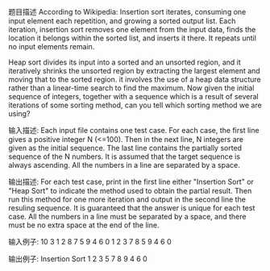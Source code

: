 题目描述
According to Wikipedia:
Insertion sort iterates, consuming one input element each repetition, and growing a sorted output list. Each iteration, insertion sort removes one element from the input data, finds the location it belongs within the sorted list, and inserts it there. It repeats until no input elements remain.

Heap sort divides its input into a sorted and an unsorted region, and it iteratively shrinks the unsorted region by extracting the largest element and moving that to the sorted region. it involves the use of a heap data structure rather than a linear-time search to find the maximum.
Now given the initial sequence of integers, together with a sequence which is a result of several iterations of some sorting method, can you tell which sorting method we are using?

输入描述:
Each input file contains one test case.  For each case, the first line gives a positive integer N (<=100).  Then in the next line, N integers are given as the initial sequence.  The last line contains the partially sorted sequence of the N numbers.  It is assumed that the target sequence is always ascending.  All the numbers in a line are separated by a space.


输出描述:
For each test case, print in the first line either "Insertion Sort" or "Heap Sort" to indicate the method used to obtain the partial result.  Then run this method for one more iteration and output in the second line the resuling sequence.  It is guaranteed that the answer is unique for each test case.  All the numbers in a line must be separated by a space, and there must be no extra space at the end of the line.

输入例子:
10
3 1 2 8 7 5 9 4 6 0
1 2 3 7 8 5 9 4 6 0

输出例子:
Insertion Sort
1 2 3 5 7 8 9 4 6 0

